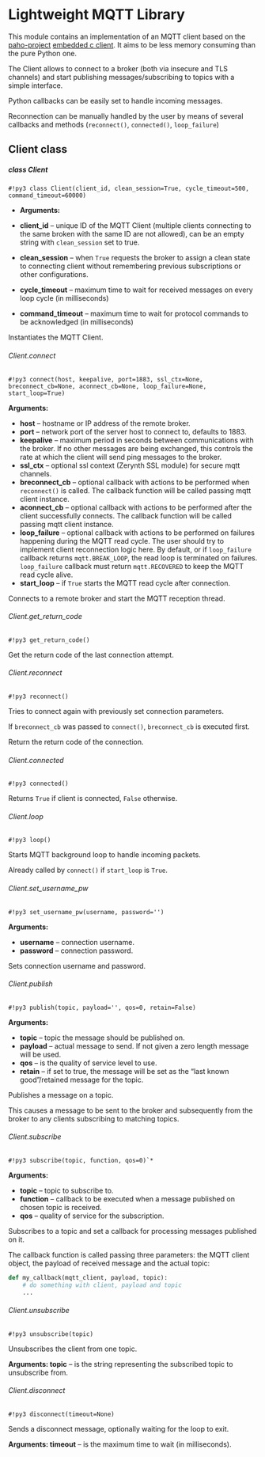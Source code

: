 # Lightweight MQTT Library

This module contains an implementation of an MQTT client based on the [paho-project](https://eclipse.org/paho/) [embedded c client](https://github.com/eclipse/paho.mqtt.embedded-c).
It aims to be less memory consuming than the pure Python one.

The Client allows to connect to a broker (both via insecure and TLS channels) and start publishing messages/subscribing to topics with a simple interface.

Python callbacks can be easily set to handle incoming messages.

Reconnection can be manually handled by the user by means of several callbacks and methods (`reconnect()`, `connected()`, `loop_failure`)

## Client class

##### class Client

```#!py3 class Client(client_id, clean_session=True, cycle_timeout=500, command_timeout=60000)```


* **Arguments:**

    
* **client_id** – unique ID of the MQTT Client (multiple clients connecting to the same broken with the same ID are not allowed), can be an empty string with `clean_session` set to true.
* **clean_session** – when `True` requests the broker to assign a clean state to connecting client without remembering previous subscriptions or other configurations.
* **cycle_timeout** – maximum time to wait for received messages on every loop cycle (in milliseconds)
* **command_timeout** – maximum time to wait for protocol commands to be acknowledged (in milliseconds)


Instantiates the MQTT Client.

###### Client.connect

```#!py3 connect(host, keepalive, port=1883, ssl_ctx=None, breconnect_cb=None, aconnect_cb=None, loop_failure=None, start_loop=True)```


**Arguments:**

    
* **host** – hostname or IP address of the remote broker.
* **port** – network port of the server host to connect to, defaults to 1883.
* **keepalive** – maximum period in seconds between communications with the broker. If no other messages are being exchanged, this controls the rate at which the client will send ping messages to the broker.
* **ssl_ctx** – optional ssl context (Zerynth SSL module) for secure mqtt channels.
* **breconnect_cb** – optional callback with actions to be performed when `reconnect()` is called. The callback function will be called passing mqtt client instance.
* **aconnect_cb** – optional callback with actions to be performed after the client successfully connects. The callback function will be called passing mqtt client instance.
* **loop_failure** – optional callback with actions to be performed on failures happening during the MQTT read cycle. The user should try to implement client reconnection logic here. By default, or if `loop_failure` callback returns `mqtt.BREAK_LOOP`, the read loop is terminated on failures. `loop_failure` callback must return `mqtt.RECOVERED` to keep the MQTT read cycle alive.
* **start_loop** – if `True` starts the MQTT read cycle after connection.

Connects to a remote broker and start the MQTT reception thread.



###### Client.get_return_code

```#!py3 get_return_code()```

Get the return code of the last connection attempt.

###### Client.reconnect

```#!py3 reconnect()```

Tries to connect again with previously set connection parameters.

If `breconnect_cb` was passed to `connect()`, `breconnect_cb` is executed first.

Return the return code of the connection.

###### Client.connected

```#!py3 connected()```

Returns `True` if client is connected, `False` otherwise.

###### Client.loop

```#!py3 loop()```

Starts MQTT background loop to handle incoming packets.

Already called by `connect()` if `start_loop` is `True`.

###### Client.set_username_pw

```#!py3 set_username_pw(username, password='')```

**Arguments:**

    
* **username** – connection username.
* **password** – connection password.


Sets connection username and password.

###### Client.publish

```#!py3 publish(topic, payload='', qos=0, retain=False)```


**Arguments:**

    
* **topic** – topic the message should be published on.
* **payload** – actual message to send. If not given a zero length message will be used.
* **qos** – is the quality of service level to use.
* **retain** – if set to true, the message will be set as the “last known good”/retained message for the topic.


Publishes a message on a topic.

This causes a message to be sent to the broker and subsequently from the broker to any clients subscribing to matching topics.

###### Client.subscribe

```#!py3 subscribe(topic, function, qos=0)`*```


**Arguments:**

    
* **topic** – topic to subscribe to.
* **function** – callback to be executed when a message published on chosen topic is received.
* **qos** – quality of service for the subscription.


Subscribes to a topic and set a callback for processing messages published on it.

The callback function is called passing three parameters: the MQTT client object, the payload of received message and the actual topic:

```py
def my_callback(mqtt_client, payload, topic):
    # do something with client, payload and topic
    ...
```

###### Client.unsubscribe

```#!py3 unsubscribe(topic)```

Unsubscribes the client from one topic.


**Arguments: topic** – is the string representing the subscribed topic to unsubscribe from.


###### Client.disconnect

```#!py3 disconnect(timeout=None)```

Sends a disconnect message, optionally waiting for the loop to exit.


**Arguments: timeout** – is the maximum time to wait (in milliseconds).
